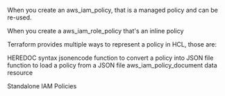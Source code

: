 
When you create an aws_iam_policy, that is a managed policy and can be re-used.

When you create a aws_iam_role_policy that's an inline policy

Terraform provides multiple ways to represent a policy in HCL, those are:

HEREDOC syntax
jsonencode function to convert a policy into JSON
file function to load a policy from a JSON file
aws_iam_policy_document data resource

Standalone IAM Policies
